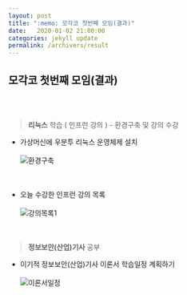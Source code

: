 ```yaml
---
layout: post
title: ":memo: 모각코 첫번째 모임(결과)"
date:   2020-01-02 21:00:00
categories: jekyll update
permalink: /archivers/result
---
```


## 모각코 첫번째 모임(결과) ##
<br><br>


> **리눅스** 학습 ( 인프런 강의 ) - 환경구축 및 강의 수강

* 가상머신에 우분투 리눅스 운영체제 설치<br><br>
![환경구축](https://user-images.githubusercontent.com/55095660/71665113-eea38d00-2d9e-11ea-953b-92b577c1ee2a.PNG)
<br><br><br>


* 오늘 수강한 인프런 강의 목록<br><br>
![강의목록1](https://user-images.githubusercontent.com/55095660/71664955-6e7d2780-2d9e-11ea-977d-db74a36cfa7c.PNG)
<br><br><br>


> **정보보안(산업)기사** 공부 

- 이기적 정보보안(산업)기사 이론서 학습일정 계획하기<br><br>
![이론서일정](https://user-images.githubusercontent.com/55095660/71665369-fd3e7400-2d9f-11ea-9be8-e15747b0fa62.jpg)
<br><br><br>
